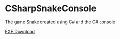 # CSharpSnakeConsole
 The game Snake created using C# and the C# console
 
[EXE Download](https://github.com/LickRish/CSharpSnakeConsole/raw/main/Build.zip)

